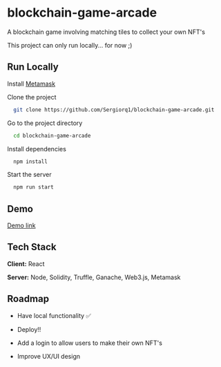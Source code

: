 # blockchain-game-arcade

A blockchain game involving matching tiles to collect your own NFT's

This project can only run locally... for now ;)
## Run Locally

Install [Metamask](https://metamask.io/download.html)


Clone the project

```bash
  git clone https://github.com/Sergiorq1/blockchain-game-arcade.git
```

Go to the project directory

```bash
  cd blockchain-game-arcade
```

Install dependencies

```bash
  npm install
```

Start the server

```bash
  npm run start
```

  
## Demo

[Demo link](https://drive.google.com/file/d/1AluZS7wSmXvbevzNRabEAqZ92g0Othej/view?usp=sharing)

  
## Tech Stack

**Client:** React

**Server:** Node, Solidity, Truffle, Ganache, Web3.js, Metamask

  
## Roadmap

- Have local functionality ✅

- Deploy!!

- Add a login to allow users to make their own NFT's 

- Improve UX/UI design

